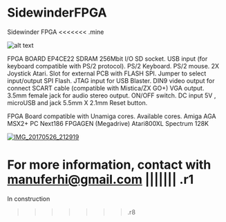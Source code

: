 # SidewinderFPGA
Sidewinder FPGA
<<<<<<< .mine

![alt text](https://i.postimg.cc/NjcVHpbB/IMG-20181014-200055.jpg)

FPGA BOARD EP4CE22
SDRAM 256Mbit
I/O
SD socket.
USB input (for keyboard compatible with PS/2 protocol).
PS/2 Keyboard.
PS/2 mouse.
2X Joystick Atari.
Slot for external PCB with FLASH SPI.
Jumper to select input/output SPI Flash.
JTAG input for USB Blaster.
DIN9 video output for connect SCART cable (compatible with Mistica/ZX GO+)
VGA output.
3.5mm female jack for audio stereo output.
ON/OFF switch.
DC input 5V , microUSB and jack 5.5mm X 2.1mm
Reset button.

FPGA Board compatible with Unamiga cores.
Available cores.
	Amiga AGA
	MSX2+
	PC Next186
	FPGAGEN (Megadrive)
	Atari800XL
	Spectrum 128K
	




<a href='https://postimg.org/image/gi1a48ghb/' target='_blank'><img src='https://i.postimg.cc/NjcVHpbB/IMG-20181014-200055.jpg' border='0' alt='IMG_20170526_212919'/></a>






For more information, contact with manuferhi@gmail.com
||||||| .r1
=======

In construction
>>>>>>> .r8
